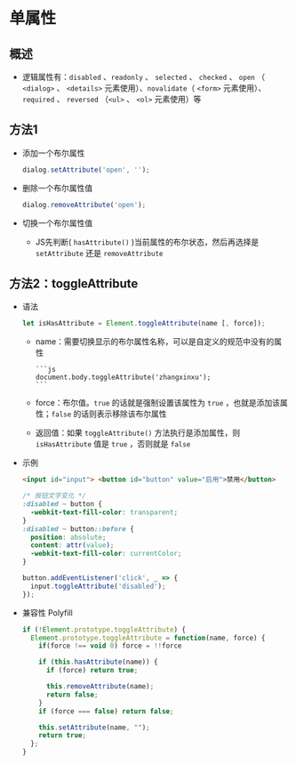 # 单属性

## 概述

- 逻辑属性有：`disabled` 、`readonly` 、 `selected` 、 `checked` 、 `open` （ `<dialog>` 、 `<details>` 元素使用）、`novalidate`（ `<form>` 元素使用）、 `required` 、 `reversed` （`<ul>` 、 `<ol>` 元素使用）等

## 方法1

- 添加一个布尔属性

    ```js
    dialog.setAttribute('open', '');
    ```

- 删除一个布尔属性值

    ```js
    dialog.removeAttribute('open');
    ```

- 切换一个布尔属性值

  - JS先判断( `hasAttribute()` )当前属性的布尔状态，然后再选择是 `setAttribute` 还是 `removeAttribute`

## 方法2：toggleAttribute

- 语法

    ```js
    let isHasAttribute = Element.toggleAttribute(name [, force]);
    ```

  - name：需要切换显示的布尔属性名称，可以是自定义的规范中没有的属性

        ```js
        document.body.toggleAttribute('zhangxinxu');
        ```

  - force：布尔值。`true` 的话就是强制设置该属性为 `true` ，也就是添加该属性；`false` 的话则表示移除该布尔属性

  - 返回值：如果 `toggleAttribute()` 方法执行是添加属性，则 `isHasAttribute` 值是 `true` ，否则就是 `false`

- 示例

    ```html
    <input id="input"> <button id="button" value="启用">禁用</button>
    ```

    ```css
    /* 按钮文字变化 */
    :disabled ~ button {
      -webkit-text-fill-color: transparent;
    }
    :disabled ~ button::before {
      position: absolute;
      content: attr(value);
      -webkit-text-fill-color: currentColor;
    }
    ```

    ```js
    button.addEventListener('click', _ => {
      input.toggleAttribute('disabled');
    });
    ```

- 兼容性 Polyfill

    ```js
    if (!Element.prototype.toggleAttribute) {
      Element.prototype.toggleAttribute = function(name, force) {
        if(force !== void 0) force = !!force

        if (this.hasAttribute(name)) {
          if (force) return true;

          this.removeAttribute(name);
          return false;
        }
        if (force === false) return false;

        this.setAttribute(name, "");
        return true;
      };
    }
    ```
